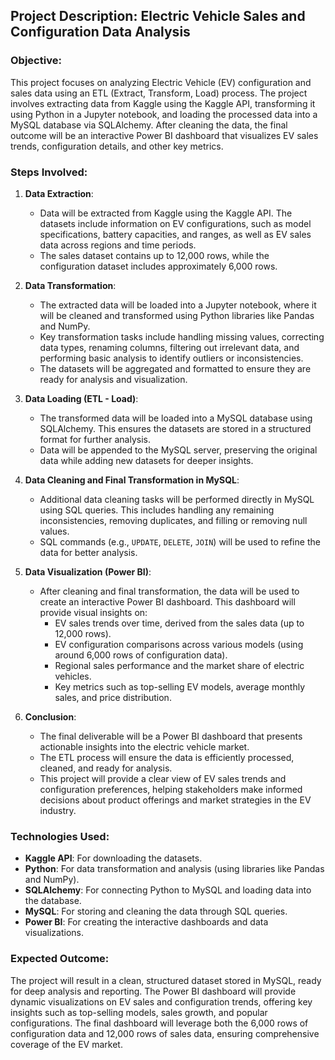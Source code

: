 ## Project Description: Electric Vehicle Sales and Configuration Data Analysis

### Objective:
This project focuses on analyzing Electric Vehicle (EV) configuration and sales data using an ETL (Extract, Transform, Load) process. The project involves extracting data from Kaggle using the Kaggle API, transforming it using Python in a Jupyter notebook, and loading the processed data into a MySQL database via SQLAlchemy. After cleaning the data, the final outcome will be an interactive Power BI dashboard that visualizes EV sales trends, configuration details, and other key metrics.

### Steps Involved:

1. **Data Extraction**:
   - Data will be extracted from Kaggle using the Kaggle API. The datasets include information on EV configurations, such as model specifications, battery capacities, and ranges, as well as EV sales data across regions and time periods.
   - The sales dataset contains up to 12,000 rows, while the configuration dataset includes approximately 6,000 rows.

2. **Data Transformation**:
   - The extracted data will be loaded into a Jupyter notebook, where it will be cleaned and transformed using Python libraries like Pandas and NumPy.
   - Key transformation tasks include handling missing values, correcting data types, renaming columns, filtering out irrelevant data, and performing basic analysis to identify outliers or inconsistencies.
   - The datasets will be aggregated and formatted to ensure they are ready for analysis and visualization.

3. **Data Loading (ETL - Load)**:
   - The transformed data will be loaded into a MySQL database using SQLAlchemy. This ensures the datasets are stored in a structured format for further analysis.
   - Data will be appended to the MySQL server, preserving the original data while adding new datasets for deeper insights.

4. **Data Cleaning and Final Transformation in MySQL**:
   - Additional data cleaning tasks will be performed directly in MySQL using SQL queries. This includes handling any remaining inconsistencies, removing duplicates, and filling or removing null values.
   - SQL commands (e.g., `UPDATE`, `DELETE`, `JOIN`) will be used to refine the data for better analysis.

5. **Data Visualization (Power BI)**:
   - After cleaning and final transformation, the data will be used to create an interactive Power BI dashboard. This dashboard will provide visual insights on:
     - EV sales trends over time, derived from the sales data (up to 12,000 rows).
     - EV configuration comparisons across various models (using around 6,000 rows of configuration data).
     - Regional sales performance and the market share of electric vehicles.
     - Key metrics such as top-selling EV models, average monthly sales, and price distribution.

6. **Conclusion**:
   - The final deliverable will be a Power BI dashboard that presents actionable insights into the electric vehicle market.
   - The ETL process will ensure the data is efficiently processed, cleaned, and ready for analysis.
   - This project will provide a clear view of EV sales trends and configuration preferences, helping stakeholders make informed decisions about product offerings and market strategies in the EV industry.

### Technologies Used:
- **Kaggle API**: For downloading the datasets.
- **Python**: For data transformation and analysis (using libraries like Pandas and NumPy).
- **SQLAlchemy**: For connecting Python to MySQL and loading data into the database.
- **MySQL**: For storing and cleaning the data through SQL queries.
- **Power BI**: For creating the interactive dashboards and data visualizations.

### Expected Outcome:
The project will result in a clean, structured dataset stored in MySQL, ready for deep analysis and reporting. The Power BI dashboard will provide dynamic visualizations on EV sales and configuration trends, offering key insights such as top-selling models, sales growth, and popular configurations. The final dashboard will leverage both the 6,000 rows of configuration data and 12,000 rows of sales data, ensuring comprehensive coverage of the EV market.
